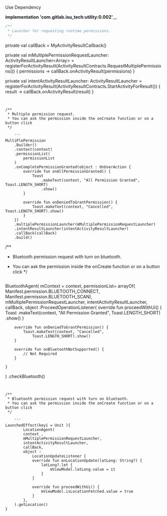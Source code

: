Use Dependency

**implementation 'com.gitlab.isu_tech:utility:0.002'**__


```kotlin
/**
 * Launcher for requesting runtime permissions.
 */
```
private val callBack = MyActivityResultCallback()

private val mMultiplePermissionRequestLauncher: ActivityResultLauncher<Array<String>> =
    registerForActivityResult(ActivityResultContracts.RequestMultiplePermissions()) { permissions ->
        callBack.onActivityResult(permissions)
    }

private val intentActivityResultLauncher: ActivityResultLauncher<Intent> =
    registerForActivityResult(ActivityResultContracts.StartActivityForResult()) { result ->
        callBack.onActivityResult(result)
    }
```


/**
 * Multiple permission request.
 * You can ask the permission inside the onCreate function or on a button click
 */

    ```
MultiPlePermission
    .Builder()
    .context(context)
    .permissionList(
        permissionList
    )
    .onCompletePermissionGranted(object : OnUserAction {
        override fun onAllPermissionGranted() {
            Toast
                .makeText(context, "All Permission Granted", Toast.LENGTH_SHORT)
                .show()
        }

        override fun onDeniedToGrantPermission() {
            Toast.makeText(context, "Cancelled", Toast.LENGTH_SHORT).show()
        }
    })
    .multiplePermissionLauncher(mMultiplePermissionRequestLauncher)
    .intentResultLauncher(intentActivityResultLauncher)
    .callBack(callBack)
    .build()
```


/**
 * Bluetooth permission request with turn on bluetooth.
 * You can ask the permission inside the onCreate function or on a button click
 */

    ```
    
BluetoothAgent(
    mContext = context,
    permissionList= arrayOf(
        Manifest.permission.BLUETOOTH_CONNECT,  
        Manifest.permission.BLUETOOTH_SCAN),
    mMultiplePermissionRequestLauncher,
    intentActivityResultLauncher,
    callBack,
    object :ProceedOperationListener{
        override fun proceedWithUi() {
            Toast
                .makeText(context, "All Permission Granted",
                    Toast.LENGTH_SHORT)
                .show()
        }

        override fun onDeniedToGrantPermission() {
            Toast.makeText(context, "Cancelled",
                Toast.LENGTH_SHORT).show()
        }

        override fun onBluetoothNotSupported() {
            // Not Required
        }

    }
)
    .checkBluetooth()

```


/**
 * Bluetooth permission request with turn on bluetooth.
 * You can ask the permission inside the onCreate function or on a button click
 */

    ```
LaunchedEffect(key1 = Unit ){
        LocationAgent(
        context ,
        mMultiplePermissionRequestLauncher,
        intentActivityResultLauncher,
        callBack,
        object :
            LocationUpdateListener {
            override fun onLocationUpdate(latLong: String?) {
                latLong?.let {
                    mViewModel.latLong.value = it
                }
            }

            override fun proceedWithUi() {
                mViewModel.isLocationFetched.value = true
            }
        },
    ).getLocation()
}
```








